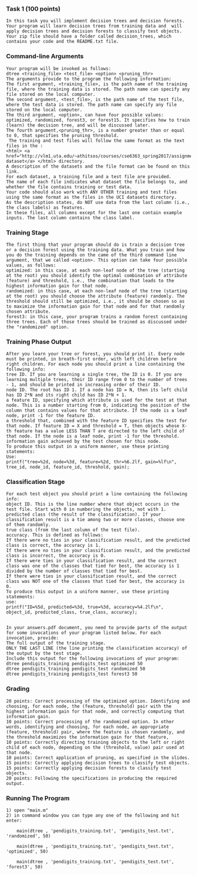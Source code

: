 ### Task 1 (100 points)

    In this task you will implement decision trees and decision forests. 
    Your program will learn decision trees from training data and  will apply decision trees and decision forests to classify test objects.
    Your zip file should have a folder called decision_trees, which contains your code and the README.txt file.

### Command-line Arguments

    Your program will be invoked as follows:
    dtree <training_file> <test_file> <option> <pruning_thr>
    The arguments provide to the program the following information:
    The first argument, <training_file>, is the path name of the training file, where the training data is stored. The path name can specify any file stored on the local computer.
    The second argument, <test_file>, is the path name of the test file, where the test data is stored. The path name can specify any file stored on the local computer.
    The third argument, <option>, can have four possible values: optimized, randomized, forest3, or forest15. It specifies how to train (learn) the decision tree, and will be discussed later.
    The fourth argument,<pruning_thr>, is a number greater than or equal to 0, that specifies the pruning threshold.
     The training and test files will follow the same format as the text files in the :
    <html> <a href="http://vlm1.uta.edu/~athitsos/courses/cse6363_spring2017/assignments/uci_datasets/">UCI dataset</a> </html> directory. 
    A description of the datasets and the file format can be found on this link. 
    For each dataset, a training file and a test file are provided. 
    The name of each file indicates what dataset the file belongs to, and whether the file contains training or test data. 
    Your code should also work with ANY OTHER training and test files using the same format as the files in the UCI datasets directory.
    As the description states, do NOT use data from the last column (i.e., the class labels) as features. 
    In these files, all columns except for the last one contain example inputs. The last column contains the class label.

### Training Stage

    The first thing that your program should do is train a decision tree or a decision forest using the training data. What you train and how you do the training depends on the came of the third command line argument, that we called <option>. This option can take four possible values, as follows:
    optimized: in this case, at each non-leaf node of the tree (starting at the root) you should identify the optimal combination of attribute (feature) and threshold, i.e., the combination that leads to the highest information gain for that node.
    randomized: in this case, at each non-leaf node of the tree (starting at the root) you should choose the attribute (feature) randomly. The threshold should still be optimized, i.e., it should be chosen so as to maximize the information gain for that node and for that randomly chosen attribute.
    forest3: in this case, your program trains a random forest containing three trees. Each of those trees should be trained as discussed under the "randomized" option.
   
### Training Phase Output

    After you learn your tree or forest, you should print it. Every node must be printed, in breath-first order, with left children before right children. For each node you should print a line containing the following info:
    tree ID. If you are learning a single tree, the ID is 0. If you are learning multiple trees, their ID range from 0 to the number of trees - 1, and should be printed in increasing order of their ID.
    node ID. The root has ID 1. If a node has ID = N, then its left child has ID 2*N and its right child has ID 2*N + 1.
    a feature ID, specifying which attribute is used for the test at that node. This is a number starting from 0, indicating the position of the column that contains values for that attribute. If the node is a leaf node, print -1 for the feature ID.
    a threshold that, combined with the feature ID specifies the test for that node. If feature ID = X and threshold = T, then objects whose X-th feature has a value LESS THAN T are directed to the left child of that node. If the node is a leaf node, print -1 for the threshold.
    information gain achieved by the test chosen for this node.
    To produce this output in a uniform manner, use these printing statements:
    Use:
    printf("tree=%2d, node=%3d, feature=%2d, thr=%6.2lf, gain=%lf\n", tree_id, node_id, feature_id, threshold, gain);


### Classification Stage

    For each test object you should print a line containing the following info:
    object ID. This is the line number where that object occurs in the test file. Start with 0 in numbering the objects, not with 1.
    predicted class (the result of the classification). If your classification result is a tie among two or more classes, choose one of them randomly.
    true class (from the last column of the test file).
    accuracy. This is defined as follows:
    If there were no ties in your classification result, and the predicted class is correct, the accuracy is 1.
    If there were no ties in your classification result, and the predicted class is incorrect, the accuracy is 0.
    If there were ties in your classification result, and the correct class was one of the classes that tied for best, the accuracy is 1 divided by the number of classes that tied for best.
    If there were ties in your classification result, and the correct class was NOT one of the classes that tied for best, the accuracy is 0.
    To produce this output in a uniform manner, use these printing statements:
    use:
    printf("ID=%5d, predicted=%3d, true=%3d, accuracy=%4.2lf\n", object_id, predicted_class, true_class, accuracy);


    In your answers.pdf document, you need to provide parts of the output for some invocations of your program listed below. For each invocation, provide:
    The full output of the training stage.
    ONLY THE LAST LINE (the line printing the classification accuracy) of the output by the test stage.
    Include this output for the following invocations of your program:
    dtree pendigits_training pendigits_test optimized 50
    dtree pendigits_training pendigits_test randomized 50
    dtree pendigits_training pendigits_test forest3 50
    
    
### Grading

    20 points: Correct processing of the optimized option. Identifying and choosing, for each node, the (feature, threshold) pair with the highest information gain for that node, and correctly computing that information gain.
    10 points: Correct processing of the randomized option. In other words, identifying and choosing, for each node, an appropriate (feature, threshold) pair, where the feature is chosen randomly, and the threshold maximizes the information gain for that feature,
    10 points: Correctly directing training objects to the left or right child of each node, depending on the (threshold, value) pair used at that node.
    10 points: Correct application of pruning, as specified in the slides.
    15 points: Correctly applying decision trees to classify test objects.
    15 points: Correctly applying decision forests to classify test objects.
    20 points: Following the specifications in producing the required output.
   
### Running The Program

    1) open "main.m"
    2) in command window you can type any one of the following and hit enter:

        main(dtree , 'pendigits_training.txt', 'pendigits_test.txt', 'randomized', 50)

        main(dtree , 'pendigits_training.txt', 'pendigits_test.txt', 'optimized', 50)

        main(dtree , 'pendigits_training.txt', 'pendigits_test.txt', 'forest3', 50)

